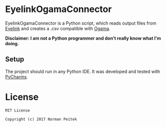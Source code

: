 # EyelinkOgamaConnector

EyelinkOgamaConnector is a Python script, which reads output files from [Eyelink](http://www.sr-research.com/mount_longrange_1000plus.html) and creates a .csv compatible with [Ogama](http://www.ogama.net).

**Disclaimer: I am not a Python programmer and don't really know what I'm doing.**


## Setup ##

The project should run in any Python IDE. It was developed and tested with [PyCharms](https://www.jetbrains.com/pycharm/).


# License #

```
MIT License

Copyright (c) 2017 Norman Peitek
```